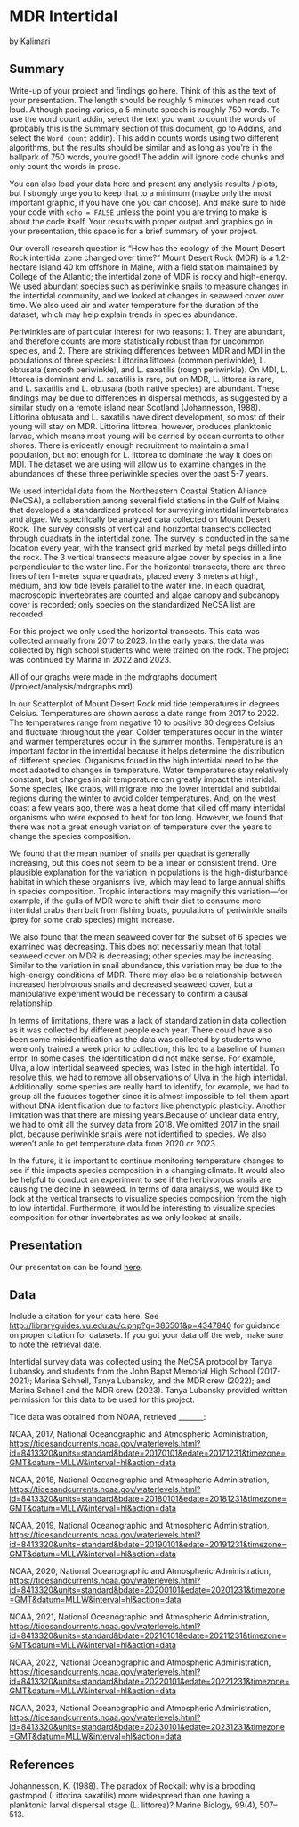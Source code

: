 MDR Intertidal
================
by Kalimari

## Summary

Write-up of your project and findings go here. Think of this as the text
of your presentation. The length should be roughly 5 minutes when read
out loud. Although pacing varies, a 5-minute speech is roughly 750
words. To use the word count addin, select the text you want to count
the words of (probably this is the Summary section of this document, go
to Addins, and select the `Word count` addin). This addin counts words
using two different algorithms, but the results should be similar and as
long as you’re in the ballpark of 750 words, you’re good! The addin will
ignore code chunks and only count the words in prose.

You can also load your data here and present any analysis results /
plots, but I strongly urge you to keep that to a minimum (maybe only the
most important graphic, if you have one you can choose). And make sure
to hide your code with `echo = FALSE` unless the point you are trying to
make is about the code itself. Your results with proper output and
graphics go in your presentation, this space is for a brief summary of
your project.

Our overall research question is “How has the ecology of the Mount
Desert Rock intertidal zone changed over time?” Mount Desert Rock (MDR)
is a 1.2-hectare island 40 km offshore in Maine, with a field station
maintained by College of the Atlantic; the intertidal zone of MDR is
rocky and high-energy. We used abundant species such as periwinkle
snails to measure changes in the intertidal community, and we looked at
changes in seaweed cover over time. We also used air and water
temperature for the duration of the dataset, which may help explain
trends in species abundance.

Periwinkles are of particular interest for two reasons: 1. They are
abundant, and therefore counts are more statistically robust than for
uncommon species, and 2. There are striking differences between MDR and
MDI in the populations of three species: Littorina littorea (common
periwinkle), L. obtusata (smooth periwinkle), and L. saxatilis (rough
periwinkle). On MDI, L. littorea is dominant and L. saxatilis is rare,
but on MDR, L. littorea is rare, and L. saxatilis and L. obtusata (both
native species) are abundant. These findings may be due to differences
in dispersal methods, as suggested by a similar study on a remote island
near Scotland (Johannesson, 1988). Littorina obtusata and L. saxatilis
have direct development, so most of their young will stay on MDR.
Littorina littorea, however, produces planktonic larvae, which means
most young will be carried by ocean currents to other shores. There is
evidently enough recruitment to maintain a small population, but not
enough for L. littorea to dominate the way it does on MDI. The dataset
we are using will allow us to examine changes in the abundances of these
three periwinkle species over the past 5-7 years.

We used intertidal data from the Northeastern Coastal Station Alliance
(NeCSA), a collaboration among several field stations in the Gulf of
Maine that developed a standardized protocol for surveying intertidal
invertebrates and algae. We specifically be analyzed data collected on
Mount Desert Rock. The survey consists of vertical and horizontal
transects collected through quadrats in the intertidal zone. The survey
is conducted in the same location every year, with the transect grid
marked by metal pegs drilled into the rock. The 3 vertical transects
measure algae cover by species in a line perpendicular to the water
line. For the horizontal transects, there are three lines of ten 1-meter
square quadrats, placed every 3 meters at high, medium, and low tide
levels parallel to the water line. In each quadrat, macroscopic
invertebrates are counted and algae canopy and subcanopy cover is
recorded; only species on the standardized NeCSA list are recorded.

For this project we only used the horizontal transects. This data was
collected annually from 2017 to 2023. In the early years, the data was
collected by high school students who were trained on the rock. The
project was continued by Marina in 2022 and 2023.

All of our graphs were made in the mdrgraphs document
(/project/analysis/mdrgraphs.md).

In our Scatterplot of Mount Desert Rock mid tide temperatures in degrees
Celsius. Temperatures are shown across a date range from 2017 to 2022.
The temperatures range from negative 10 to positive 30 degrees Celsius
and fluctuate throughout the year. Colder temperatures occur in the
winter and warmer temperatures occur in the summer months. Temperature
is an important factor in the intertidal because it helps determine the
distribution of different species. Organisms found in the high
intertidal need to be the most adapted to changes in temperature. Water
temperatures stay relatively constant, but changes in air temperature
can greatly impact the interidal. Some species, like crabs, will migrate
into the lower intertidal and subtidal regions during the winter to
avoid colder temperatures. And, on the west coast a few years ago, there
was a heat dome that killed off many intertidal organisms who were
exposed to heat for too long. However, we found that there was not a
great enough variation of temperature over the years to change the
species composition.

We found that the mean number of snails per quadrat is generally increasing, but this does not seem to be a linear or consistent trend. One plausible explanation for the variation in populations is the high-disturbance habitat in which these organisms live, which may lead to large annual shifts in species composition. Trophic interactions may magnify this variation—for example, if the gulls of MDR were to shift their diet to consume more intertidal crabs than bait from fishing boats, populations of periwinkle snails (prey for some crab species) might increase.

We also found that the mean seaweed cover for the subset of 6 species we examined was decreasing. This does not necessarily mean that total seaweed cover on MDR is decreasing; other species may be increasing. Similar to the variation in snail abundance, this variation may be due to the high-energy conditions of MDR. There may also be a relationship between increased herbivorous snails and decreased seaweed cover, but a manipulative experiment would be necessary to confirm a causal relationship.

In terms of limitations, there was a lack of standardization in data
collection as it was collected by different people each year. There
could have also been some misidentification as the data was collected by
students who were only trained a week prior to collection, this led to a
baseline of human error. In some cases, the identification did not make
sense. For example, Ulva, a low intertidal seaweed species, was listed
in the high intertidal. To resolve this, we had to remove all
observations of Ulva in the high intertidal. Additionally, some species
are really hard to identify, for example, we had to group all the
fucuses together since it is almost impossible to tell them apart
without DNA identification due to factors like phenotypic plasticity.
Another limitation was that there are missing years.Because of unclear
data entry, we had to omit all the survey data from 2018. We omitted
2017 in the snail plot, because periwinkle snails were not identified to
species. We also weren’t able to get temperature data from 2020 or 2023.

In the future, it is important to continue monitoring temperature
changes to see if this impacts species composition in a changing
climate. It would also be helpful to conduct an experiment to see if the
herbivorous snails are causing the decline in seaweed. In terms of data
analysis, we would like to look at the vertical transects to visualize
species composition from the high to low intertidal. Furthermore, it
would be interesting to visualize species composition for other
invertebrates as we only looked at snails.

## Presentation

Our presentation can be found
[here](https://docs.google.com/presentation/d/1hcCbeBnJPDstauCd-XchuDcr6iWFrnO3oZpX9izKzj0/edit?usp=sharing).

## Data

Include a citation for your data here. See
<http://libraryguides.vu.edu.au/c.php?g=386501&p=4347840> for guidance
on proper citation for datasets. If you got your data off the web, make
sure to note the retrieval date.

Intertidal survey data was collected using the NeCSA protocol by Tanya Lubansky and students from the John Bapst Memorial High School (2017-2021); Marina Schnell, Tanya Lubansky, and the MDR crew (2022); and Marina Schnell and the MDR crew (2023). Tanya Lubansky provided written permission for this data to be used for this project.

Tide data was obtained from NOAA, retrieved _______:

NOAA, 2017, National Oceanographic and Atmospheric Administration,
<https://tidesandcurrents.noaa.gov/waterlevels.html?id=8413320&units=standard&bdate=20170101&edate=20171231&timezone=GMT&datum=MLLW&interval=hl&action=data>

NOAA, 2018, National Oceanographic and Atmospheric Administration,
<https://tidesandcurrents.noaa.gov/waterlevels.html?id=8413320&units=standard&bdate=20180101&edate=20181231&timezone=GMT&datum=MLLW&interval=hl&action=data>

NOAA, 2019, National Oceanographic and Atmospheric Administration,
<https://tidesandcurrents.noaa.gov/waterlevels.html?id=8413320&units=standard&bdate=20190101&edate=20191231&timezone=GMT&datum=MLLW&interval=hl&action=data>

NOAA, 2020, National Oceanographic and Atmospheric Administration,
<https://tidesandcurrents.noaa.gov/waterlevels.html?id=8413320&units=standard&bdate=20200101&edate=20201231&timezone=GMT&datum=MLLW&interval=hl&action=data>

NOAA, 2021, National Oceanographic and Atmospheric Administration,
<https://tidesandcurrents.noaa.gov/waterlevels.html?id=8413320&units=standard&bdate=20210101&edate=20211231&timezone=GMT&datum=MLLW&interval=hl&action=data>

NOAA, 2022, National Oceanographic and Atmospheric Administration,
<https://tidesandcurrents.noaa.gov/waterlevels.html?id=8413320&units=standard&bdate=20220101&edate=20221231&timezone=GMT&datum=MLLW&interval=hl&action=data>

NOAA, 2023, National Oceanographic and Atmospheric Administration,
<https://tidesandcurrents.noaa.gov/waterlevels.html?id=8413320&units=standard&bdate=20230101&edate=20231231&timezone=GMT&datum=MLLW&interval=hl&action=data>

## References

Johannesson, K. (1988). The paradox of Rockall: why is a
brooding gastropod (Littorina saxatilis) more widespread than one having
a planktonic larval dispersal stage (L. littorea)? Marine Biology,
99(4), 507–513.
